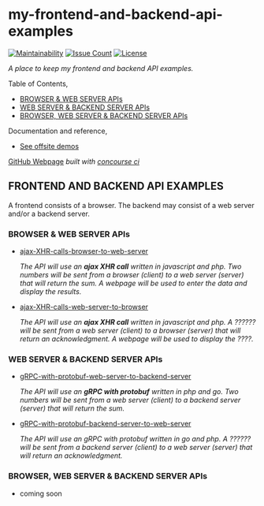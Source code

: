 # my-frontend-and-backend-api-examples

[![Maintainability](https://api.codeclimate.com/v1/badges/a7fd79cc4717b3da27d6/maintainability)](https://codeclimate.com/github/JeffDeCola/my-frontend-and-backend-api-examples/maintainability)
[![Issue Count](https://codeclimate.com/github/JeffDeCola/my-frontend-and-backend-api-examples/badges/issue_count.svg)](https://codeclimate.com/github/JeffDeCola/my-frontend-and-backend-api-examples/issues)
[![License](http://img.shields.io/:license-mit-blue.svg)](http://jeffdecola.mit-license.org)

_A place to keep my frontend and backend API examples._

Table of Contents,

* [BROWSER & WEB SERVER APIs](https://github.com/JeffDeCola/my-frontend-and-backend-api-examples#browser--web-server-apis)
* [WEB SERVER & BACKEND SERVER APIs](https://github.com/JeffDeCola/my-frontend-and-backend-api-examples#web-server--backend-server-apis)
* [BROWSER, WEB SERVER & BACKEND SERVER APIs](https://github.com/JeffDeCola/my-frontend-and-backend-api-examples#browser-web-server--backend-server-apis)

Documentation and reference,

* [See offsite demos](http://www.jeffdecola.com/my-frontend-and-backend-api-examples/index.php)

[GitHub Webpage](https://jeffdecola.github.io/my-frontend-and-backend-api-examples/)
_built with
[concourse ci](https://github.com/JeffDeCola/my-frontend-and-backend-api-examples/blob/master/ci-README.md)_

## FRONTEND AND BACKEND API EXAMPLES

A frontend consists of a browser.  The backend may consist of a
web server and/or a backend server.

### BROWSER & WEB SERVER APIs

* [ajax-XHR-calls-browser-to-web-server](https://github.com/JeffDeCola/my-frontend-and-backend-api-examples/tree/main/my-frontend-and-backend-api-examples/browser-and-web-server-apis/ajax-XHR-calls-browser-to-web-server)

  _The API will use an **ajax XHR call**
  written in javascript and php.
  Two numbers will be
  sent from a browser (client)
  to a web server (server)
  that will return the sum.
  A webpage will be used to
  enter the data and
  display the results._

* [ajax-XHR-calls-web-server-to-browser](https://github.com/JeffDeCola/my-frontend-and-backend-api-examples/tree/main/my-frontend-and-backend-api-examples/browser-and-web-server-apis/ajax-XHR-calls-web-server-to-browser)

  _The API will use an **ajax XHR call**
  written in javascript and php.
  A ?????? will be
  sent from a web server (client)
  to a browser (server)
  that will return an acknowledgment.
  A webpage will be used to
  display the ????._

### WEB SERVER & BACKEND SERVER APIs

* [gRPC-with-protobuf-web-server-to-backend-server](https://github.com/JeffDeCola/my-frontend-and-backend-api-examples/tree/main/my-frontend-and-backend-api-examples/web-server-and-backend-server-apis/gRPC-with-protobuf-web-server-to-backend-server)

  _The API will use an **gRPC with protobuf**
  written in php and go.
  Two numbers will be
  sent from a web server (client)
  to a backend server (server)
  that will return the sum._

* [gRPC-with-protobuf-backend-server-to-web-server](https://github.com/JeffDeCola/my-frontend-and-backend-api-examples/tree/main/my-frontend-and-backend-api-examples/web-server-and-backend-server-apis/gRPC-with-protobuf-backend-server-to-web-server)

  _The API will use an gRPC with protobuf
  written in go and php.
  A ?????? will be
  sent from a backend server (client)
  to a web server (server)
  that will return an acknowledgment._

### BROWSER, WEB SERVER & BACKEND SERVER APIs

* coming soon

